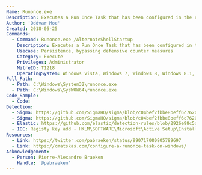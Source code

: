 ```yaml
---
Name: Runonce.exe
Description: Executes a Run Once Task that has been configured in the registry
Author: 'Oddvar Moe'
Created: 2018-05-25
Commands:
  - Command: Runonce.exe /AlternateShellStartup
    Description: Executes a Run Once Task that has been configured in the registry
    Usecase: Persistence, bypassing defensive counter measures
    Category: Execute
    Privileges: Administrator
    MitreID: T1218
    OperatingSystem: Windows vista, Windows 7, Windows 8, Windows 8.1, Windows 10, Windows 11
Full_Path:
  - Path: C:\Windows\System32\runonce.exe
  - Path: C:\Windows\SysWOW64\runonce.exe
Code_Sample:
  - Code:
Detection:
  - Sigma: https://github.com/SigmaHQ/sigma/blob/c04bef2fbbe8beff6c7620d5d7ea6872dbe7acba/rules/windows/registry/registry_event/registry_event_runonce_persistence.yml
  - Sigma: https://github.com/SigmaHQ/sigma/blob/c04bef2fbbe8beff6c7620d5d7ea6872dbe7acba/rules/windows/process_creation/proc_creation_win_runonce_execution.yml
  - Elastic: https://github.com/elastic/detection-rules/blob/2926e98c5d998706ef7e248a63fb0367c841f685/rules/windows/persistence_run_key_and_startup_broad.toml
  - IOC: Registy key add - HKLM\SOFTWARE\Microsoft\Active Setup\Installed Components\YOURKEY
Resources:
  - Link: https://twitter.com/pabraeken/status/990717080805789697
  - Link: https://cmatskas.com/configure-a-runonce-task-on-windows/
Acknowledgement:
  - Person: Pierre-Alexandre Braeken
    Handle: '@pabraeken'
---
```

